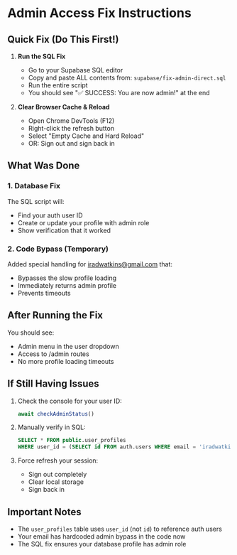 # Admin Access Fix Instructions

## Quick Fix (Do This First!)

1. **Run the SQL Fix**
   - Go to your Supabase SQL editor
   - Copy and paste ALL contents from: `supabase/fix-admin-direct.sql`
   - Run the entire script
   - You should see "✅ SUCCESS: You are now admin!" at the end

2. **Clear Browser Cache & Reload**
   - Open Chrome DevTools (F12)
   - Right-click the refresh button
   - Select "Empty Cache and Hard Reload"
   - OR: Sign out and sign back in

## What Was Done

### 1. Database Fix
The SQL script will:
- Find your auth user ID
- Create or update your profile with admin role
- Show verification that it worked

### 2. Code Bypass (Temporary)
Added special handling for iradwatkins@gmail.com that:
- Bypasses the slow profile loading
- Immediately returns admin profile
- Prevents timeouts

## After Running the Fix

You should see:
- Admin menu in the user dropdown
- Access to /admin routes
- No more profile loading timeouts

## If Still Having Issues

1. Check the console for your user ID:
   ```javascript
   await checkAdminStatus()
   ```

2. Manually verify in SQL:
   ```sql
   SELECT * FROM public.user_profiles 
   WHERE user_id = (SELECT id FROM auth.users WHERE email = 'iradwatkins@gmail.com');
   ```

3. Force refresh your session:
   - Sign out completely
   - Clear local storage
   - Sign back in

## Important Notes

- The `user_profiles` table uses `user_id` (not `id`) to reference auth users
- Your email has hardcoded admin bypass in the code now
- The SQL fix ensures your database profile has admin role